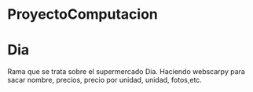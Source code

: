 # ProyectoComputacion
# Dia 
Rama que se trata sobre el supermercado Dia. 
Haciendo webscarpy para sacar nombre, precios, precio por unidad, unidad, fotos,etc. 
